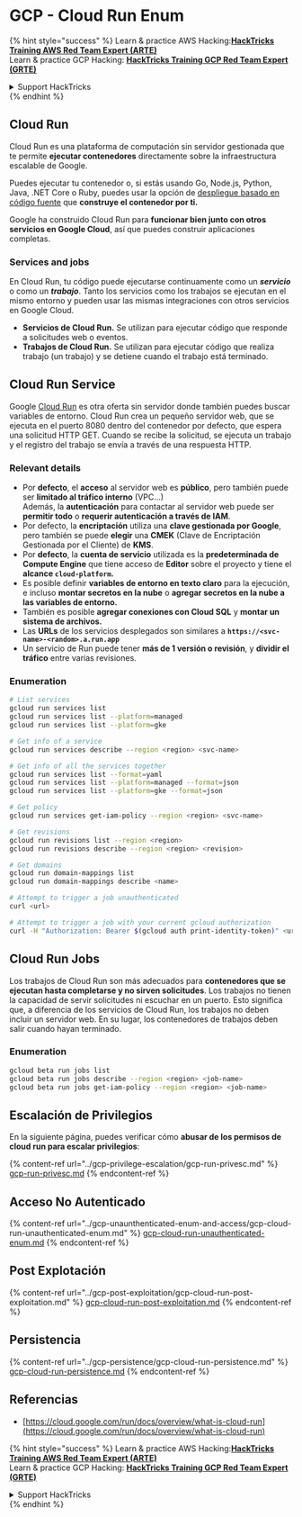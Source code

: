 # GCP - Cloud Run Enum

{% hint style="success" %}
Learn & practice AWS Hacking:<img src="../../../.gitbook/assets/image (1).png" alt="" data-size="line">[**HackTricks Training AWS Red Team Expert (ARTE)**](https://training.hacktricks.xyz/courses/arte)<img src="../../../.gitbook/assets/image (1).png" alt="" data-size="line">\
Learn & practice GCP Hacking: <img src="../../../.gitbook/assets/image (2).png" alt="" data-size="line">[**HackTricks Training GCP Red Team Expert (GRTE)**<img src="../../../.gitbook/assets/image (2).png" alt="" data-size="line">](https://training.hacktricks.xyz/courses/grte)

<details>

<summary>Support HackTricks</summary>

* Check the [**subscription plans**](https://github.com/sponsors/carlospolop)!
* **Join the** 💬 [**Discord group**](https://discord.gg/hRep4RUj7f) or the [**telegram group**](https://t.me/peass) or **follow** us on **Twitter** 🐦 [**@hacktricks\_live**](https://twitter.com/hacktricks\_live)**.**
* **Share hacking tricks by submitting PRs to the** [**HackTricks**](https://github.com/carlospolop/hacktricks) and [**HackTricks Cloud**](https://github.com/carlospolop/hacktricks-cloud) github repos.

</details>
{% endhint %}

## Cloud Run <a href="#reviewing-cloud-run-configurations" id="reviewing-cloud-run-configurations"></a>

Cloud Run es una plataforma de computación sin servidor gestionada que te permite **ejecutar contenedores** directamente sobre la infraestructura escalable de Google.

Puedes ejecutar tu contenedor o, si estás usando Go, Node.js, Python, Java, .NET Core o Ruby, puedes usar la opción de [despliegue basado en código fuente](https://cloud.google.com/run/docs/deploying-source-code) que **construye el contenedor por ti.**

Google ha construido Cloud Run para **funcionar bien junto con otros servicios en Google Cloud**, así que puedes construir aplicaciones completas.

### Services and jobs <a href="#services-and-jobs" id="services-and-jobs"></a>

En Cloud Run, tu código puede ejecutarse continuamente como un _**servicio**_ o como un _**trabajo**_. Tanto los servicios como los trabajos se ejecutan en el mismo entorno y pueden usar las mismas integraciones con otros servicios en Google Cloud.

* **Servicios de Cloud Run.** Se utilizan para ejecutar código que responde a solicitudes web o eventos.
* **Trabajos de Cloud Run.** Se utilizan para ejecutar código que realiza trabajo (un trabajo) y se detiene cuando el trabajo está terminado.

## Cloud Run Service

Google [Cloud Run](https://cloud.google.com/run) es otra oferta sin servidor donde también puedes buscar variables de entorno. Cloud Run crea un pequeño servidor web, que se ejecuta en el puerto 8080 dentro del contenedor por defecto, que espera una solicitud HTTP GET. Cuando se recibe la solicitud, se ejecuta un trabajo y el registro del trabajo se envía a través de una respuesta HTTP.

### Relevant details

* Por **defecto**, el **acceso** al servidor web es **público**, pero también puede ser **limitado al tráfico interno** (VPC...)\
Además, la **autenticación** para contactar al servidor web puede ser **permitir todo** o **requerir autenticación a través de IAM**.
* Por defecto, la **encriptación** utiliza una **clave gestionada por Google**, pero también se puede **elegir** una **CMEK** (Clave de Encriptación Gestionada por el Cliente) de **KMS**.
* Por **defecto**, la **cuenta de servicio** utilizada es la **predeterminada de Compute Engine** que tiene acceso de **Editor** sobre el proyecto y tiene el **alcance `cloud-platform`.**
* Es posible definir **variables de entorno en texto claro** para la ejecución, e incluso **montar secretos en la nube** o **agregar secretos en la nube a las variables de entorno.**
* También es posible **agregar conexiones con Cloud SQL** y **montar un sistema de archivos.**
* Las **URLs** de los servicios desplegados son similares a **`https://<svc-name>-<random>.a.run.app`**
* Un servicio de Run puede tener **más de 1 versión o revisión**, y **dividir el tráfico** entre varias revisiones.

### Enumeration
```bash
# List services
gcloud run services list
gcloud run services list --platform=managed
gcloud run services list --platform=gke

# Get info of a service
gcloud run services describe --region <region> <svc-name>

# Get info of all the services together
gcloud run services list --format=yaml
gcloud run services list --platform=managed --format=json
gcloud run services list --platform=gke --format=json

# Get policy
gcloud run services get-iam-policy --region <region> <svc-name>

# Get revisions
gcloud run revisions list --region <region>
gcloud run revisions describe --region <region> <revision>

# Get domains
gcloud run domain-mappings list
gcloud run domain-mappings describe <name>

# Attempt to trigger a job unauthenticated
curl <url>

# Attempt to trigger a job with your current gcloud authorization
curl -H "Authorization: Bearer $(gcloud auth print-identity-token)" <url>
```
## Cloud Run Jobs

Los trabajos de Cloud Run son más adecuados para **contenedores que se ejecutan hasta completarse y no sirven solicitudes**. Los trabajos no tienen la capacidad de servir solicitudes ni escuchar en un puerto. Esto significa que, a diferencia de los servicios de Cloud Run, los trabajos no deben incluir un servidor web. En su lugar, los contenedores de trabajos deben salir cuando hayan terminado.

### Enumeration
```bash
gcloud beta run jobs list
gcloud beta run jobs describe --region <region> <job-name>
gcloud beta run jobs get-iam-policy --region <region> <job-name>
```
## Escalación de Privilegios

En la siguiente página, puedes verificar cómo **abusar de los permisos de cloud run para escalar privilegios**:

{% content-ref url="../gcp-privilege-escalation/gcp-run-privesc.md" %}
[gcp-run-privesc.md](../gcp-privilege-escalation/gcp-run-privesc.md)
{% endcontent-ref %}

## Acceso No Autenticado

{% content-ref url="../gcp-unaunthenticated-enum-and-access/gcp-cloud-run-unauthenticated-enum.md" %}
[gcp-cloud-run-unauthenticated-enum.md](../gcp-unaunthenticated-enum-and-access/gcp-cloud-run-unauthenticated-enum.md)
{% endcontent-ref %}

## Post Explotación

{% content-ref url="../gcp-post-exploitation/gcp-cloud-run-post-exploitation.md" %}
[gcp-cloud-run-post-exploitation.md](../gcp-post-exploitation/gcp-cloud-run-post-exploitation.md)
{% endcontent-ref %}

## Persistencia

{% content-ref url="../gcp-persistence/gcp-cloud-run-persistence.md" %}
[gcp-cloud-run-persistence.md](../gcp-persistence/gcp-cloud-run-persistence.md)
{% endcontent-ref %}

## Referencias

* [https://cloud.google.com/run/docs/overview/what-is-cloud-run](https://cloud.google.com/run/docs/overview/what-is-cloud-run)

{% hint style="success" %}
Learn & practice AWS Hacking:<img src="../../../.gitbook/assets/image (1).png" alt="" data-size="line">[**HackTricks Training AWS Red Team Expert (ARTE)**](https://training.hacktricks.xyz/courses/arte)<img src="../../../.gitbook/assets/image (1).png" alt="" data-size="line">\
Learn & practice GCP Hacking: <img src="../../../.gitbook/assets/image (2).png" alt="" data-size="line">[**HackTricks Training GCP Red Team Expert (GRTE)**<img src="../../../.gitbook/assets/image (2).png" alt="" data-size="line">](https://training.hacktricks.xyz/courses/grte)

<details>

<summary>Support HackTricks</summary>

* Check the [**subscription plans**](https://github.com/sponsors/carlospolop)!
* **Join the** 💬 [**Discord group**](https://discord.gg/hRep4RUj7f) or the [**telegram group**](https://t.me/peass) or **follow** us on **Twitter** 🐦 [**@hacktricks\_live**](https://twitter.com/hacktricks\_live)**.**
* **Share hacking tricks by submitting PRs to the** [**HackTricks**](https://github.com/carlospolop/hacktricks) and [**HackTricks Cloud**](https://github.com/carlospolop/hacktricks-cloud) github repos.

</details>
{% endhint %}
